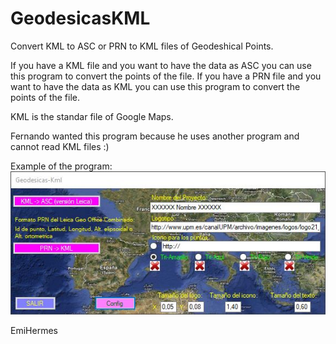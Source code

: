 # GeodesicasKML
Convert KML to ASC or PRN to KML files of Geodeshical Points.

If you have a KML file and you want to have the data as ASC you can use this program to convert the points of the file.
If you have a PRN file and you want to have the data as KML you can use this program to convert the points of the file.

KML is the standar file of Google Maps.

Fernando wanted this program because he uses another program and cannot read KML files :)


Example of the program: <br/>
![alt text](https://github.com/EmiHermes/GeodesicasKML/blob/master/GeodesicasKML/Program_Example.png.jpg)

EmiHermes

